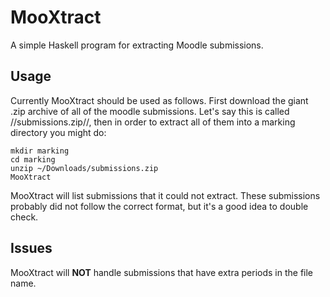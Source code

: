 MooXtract
=========

A simple Haskell program for extracting Moodle submissions.

Usage
-----

Currently MooXtract should be used as follows. First download the
giant .zip archive of all of the moodle submissions. Let's say this is
called //submissions.zip//, then in order to extract all of them into
a marking directory you might do:

    mkdir marking
    cd marking
    unzip ~/Downloads/submissions.zip
    MooXtract

MooXtract will list submissions that it could not extract. These
submissions probably did not follow the correct format, but it's a
good idea to double check.

Issues
------

MooXtract will **NOT** handle submissions that have extra periods in
the file name.